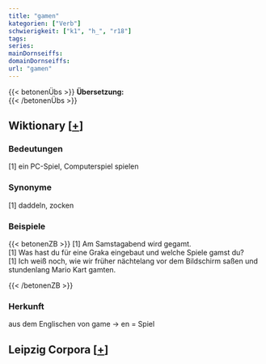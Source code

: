 ```yaml
---
title: "gamen"
kategorien: ["Verb"]
schwierigkeit: ["k1", "h_", "r18"]
tags:
series:
mainDornseiffs:
domainDornseiffs:
url: "gamen"
---
```


{{< betonenÜbs >}}
**Übersetzung:**  
{{< /betonenÜbs >}}

## Wiktionary [[+](https://de.wiktionary.org/wiki/gamen)]

### Bedeutungen
[1] ein PC-Spiel, Computerspiel spielen  

### Synonyme
[1] daddeln, zocken  

### Beispiele
{{< betonenZB >}}
[1] Am Samstagabend wird gegamt.  
[1] Was hast du für eine Graka eingebaut und welche Spiele gamst du?  
[1] Ich weiß noch, wie wir früher nächtelang vor dem Bildschirm saßen und stundenlang Mario Kart gamten.  

{{< /betonenZB >}}
### Herkunft
aus dem Englischen von game → en = Spiel  


## Leipzig Corpora [[+](https://corpora.uni-leipzig.de/en/res?word=gamen&corpusId=deu_newscrawl-public_2018)]

